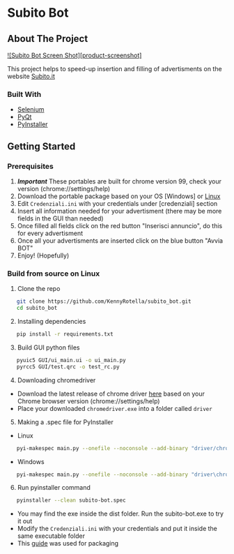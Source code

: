 # Subito Bot

## About The Project
[![Subito Bot Screen Shot][product-screenshot]](https://example.com)

This project helps to speed-up insertion and filling of advertisments on the website [Subito.it](https://www.subito.it/)

### Built With
* [Selenium](https://www.selenium.dev/)
* [PyQt](https://www.qt.io/)
* [PyInstaller](https://pyinstaller.readthedocs.io/en/stable/)

## Getting Started
### Prerequisites
1. ***Important*** These portables are built for chrome version 99, check your version (chrome://settings/help)
2. Download the portable package based on your OS [Windows] or [Linux](https://github.com/KennyRotella/subito_bot/blob/main/portable_builds/LinuxBuild.zip)
3. Edit `Credenziali.ini` with your credentials under [credenziali] section
4. Insert all information needed for your advertisment (there may be more fields in the GUI than needed)
5. Once filled all fields click on the red button "Inserisci annuncio", do this for every advertisment
6. Once all your advertisments are inserted click on the blue button "Avvia BOT"
7. Enjoy! (Hopefully)

### Build from source on Linux
1. Clone the repo
```sh
   git clone https://github.com/KennyRotella/subito_bot.git
   cd subito_bot
```
2. Installing dependencies
```sh
   pip install -r requirements.txt
```
3. Build GUI python files
```sh
   pyuic5 GUI/ui_main.ui -o ui_main.py
   pyrcc5 GUI/test.qrc -o test_rc.py
```
4. Downloading chromedriver
- Download the latest release of chrome driver [here](https://chromedriver.chromium.org/downloads) based on your Chrome browser version (chrome://settings/help)
- Place your downloaded `chromedriver.exe` into a folder called `driver`
5. Making a .spec file for PyInstaller
- Linux
```sh
   pyi-makespec main.py --onefile --noconsole --add-binary "driver/chromedriver:driver/" --add-data "Credenziali.ini:." --name subito-bot
```
- Windows
```sh
   pyi-makespec main.py --onefile --noconsole --add-binary "driver\chromedriver.exe;driver\" --add-data "Credenziali.ini;." --name subito-bot
```
6. Run pyinstaller command
```sh
   pyinstaller --clean subito-bot.spec
```
- You may find the exe inside the dist folder. Run the subito-bot.exe to try it out
- Modify the `Credenziali.ini` with your credentials and put it inside the same executable folder
- This [guide](https://medium.com/technology-hits/easily-distribute-python-selenium-applications-with-pyinstaller-ef276844ad2d) was used for packaging
